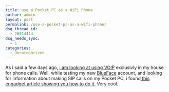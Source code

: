 ```yaml
---
title: use a Pocket PC as a WiFi Phone
author: admin
layout: post
permalink: /use-a-pocket-pc-as-a-wifi-phone/
dsq_thread_id:
  - 26014444
dsq_needs_sync:
  - 1
categories:
  - Uncategorized
---
```

As I said a few days ago, [i am looking at using VOIP][1] exclusivly in my house for phone calls. Well, while testing my new [BlueFace][2] account, and looking for information about making SIP calls on my Pocket PC, i found[ this engadget article showing you how to do it.][3] Very cool.

 [1]: http://blog.lotas-smartman.net/archive/2006/02/16/12323.aspx
 [2]: http://www.blueface.ie
 [3]: http://www.engadget.com/2004/08/31/how-to-use-a-pocket-pc-pda-as-a-wifiphone/